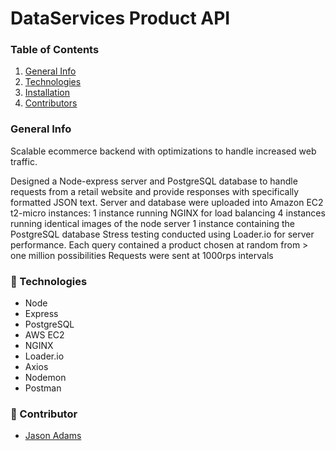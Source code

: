 # DataServices Product API

### Table of Contents

1. [General Info](#🌴-General-Info)
2. [Technologies](#🧪-Technologies)
3. [Installation](#🚀-Installation)
4. [Contributors](#🤝-Contributors)

### General Info

Scalable ecommerce backend with optimizations to handle increased web traffic.

Designed a Node-express server and PostgreSQL database to handle requests from a retail website and provide responses with specifically formatted JSON text.
Server and database were uploaded into Amazon EC2 t2-micro instances:
1 instance running NGINX for load balancing
4 instances running identical images of the node server
1 instance containing the PostgreSQL database
Stress testing conducted using Loader.io for server performance.
Each query contained a product chosen at random from > one million possibilities
Requests were sent at 1000rps intervals

### 🧪 Technologies

* Node
* Express
* PostgreSQL
* AWS EC2
* NGINX
* Loader.io
* Axios
* Nodemon
* Postman

### 🤝 Contributor

- [Jason Adams](https://www.linkedin.com/in/jason-adams-b88086146/)


